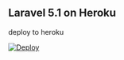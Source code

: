 ## Laravel 5.1 on Heroku

deploy to heroku

[![Deploy](https://www.herokucdn.com/deploy/button.png)](https://heroku.com/deploy)
